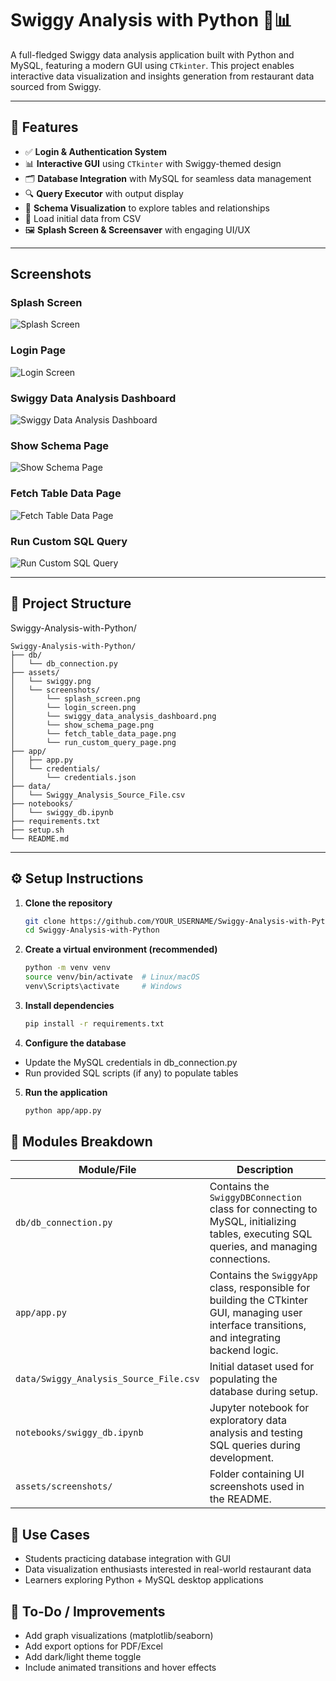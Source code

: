 # Swiggy Analysis with Python 🛵📊

A full-fledged Swiggy data analysis application built with Python and MySQL, featuring a modern GUI using `CTkinter`. This project enables interactive data visualization and insights generation from restaurant data sourced from Swiggy.

---

## 🚀 Features

- ✅ **Login & Authentication System**
- 📊 **Interactive GUI** using `CTkinter` with Swiggy-themed design
- 🗂️ **Database Integration** with MySQL for seamless data management
- 🔍 **Query Executor** with output display
- 🧾 **Schema Visualization** to explore tables and relationships
- 💾 Load initial data from CSV
- 🖼️ **Splash Screen & Screensaver** with engaging UI/UX

---


## Screenshots

### Splash Screen

![Splash Screen](assets/screenshots/splash_screen.png)

### Login Page

![Login Screen](assets/screenshots/login_screen.png)

### Swiggy Data Analysis Dashboard

![Swiggy Data Analysis Dashboard](assets/screenshots/swiggy_data_analysis_dashboard.png)

### Show Schema Page

![Show Schema Page](assets/screenshots/show_schema_page.png)

### Fetch Table Data Page

![Fetch Table Data Page](assets/screenshots/fetch_table_data_page.png)

### Run Custom SQL Query

![Run Custom SQL Query](assets/screenshots/run_custom_query_page.png)


---

## 📁 Project Structure

Swiggy-Analysis-with-Python/

    Swiggy-Analysis-with-Python/
    ├── db/
    │   └── db_connection.py
    ├── assets/
    │   └── swiggy.png
    │   └── screenshots/
    │       └── splash_screen.png
    │       └── login_screen.png
    │       └── swiggy_data_analysis_dashboard.png
    │       └── show_schema_page.png
    │       └── fetch_table_data_page.png
    │       └── run_custom_query_page.png
    ├── app/
    │   ├── app.py
    │   └── credentials/
    │       └── credentials.json
    ├── data/
    │   └── Swiggy_Analysis_Source_File.csv
    ├── notebooks/
    │   └── swiggy_db.ipynb
    ├── requirements.txt
    ├── setup.sh
    └── README.md

---

## ⚙️ Setup Instructions

1. **Clone the repository**
   ```bash
   git clone https://github.com/YOUR_USERNAME/Swiggy-Analysis-with-Python.git
   cd Swiggy-Analysis-with-Python

2. **Create a virtual environment (recommended)**
   ```bash
   python -m venv venv
   source venv/bin/activate  # Linux/macOS
   venv\Scripts\activate     # Windows

3. **Install dependencies**
   ```bash
   pip install -r requirements.txt

4. **Configure the database**

* Update the MySQL credentials in db_connection.py
* Run provided SQL scripts (if any) to populate tables

5. **Run the application**
   ```bash
   python app/app.py

## 🧪 Modules Breakdown

| Module/File                            | Description                                                                                                                                    |
| -------------------------------------- | ---------------------------------------------------------------------------------------------------------------------------------------------- |
| `db/db_connection.py`                  | Contains the `SwiggyDBConnection` class for connecting to MySQL, initializing tables, executing SQL queries, and managing connections.         |
| `app/app.py`                           | Contains the `SwiggyApp` class, responsible for building the CTkinter GUI, managing user interface transitions, and integrating backend logic. |
| `data/Swiggy_Analysis_Source_File.csv` | Initial dataset used for populating the database during setup.                                                                                 |
| `notebooks/swiggy_db.ipynb`            | Jupyter notebook for exploratory data analysis and testing SQL queries during development.                                                     |
| `assets/screenshots/`                  | Folder containing UI screenshots used in the README.                                                                                           |


## 🎯 Use Cases
* Students practicing database integration with GUI
* Data visualization enthusiasts interested in real-world restaurant data
* Learners exploring Python + MySQL desktop applications

## 📝 To-Do / Improvements
* Add graph visualizations (matplotlib/seaborn)
* Add export options for PDF/Excel
* Add dark/light theme toggle
* Include animated transitions and hover effects

